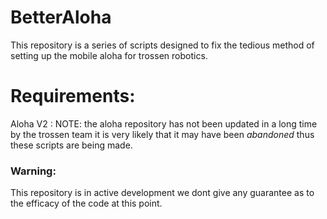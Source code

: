 # BetterAloha
This repository is a series of scripts designed to fix the tedious method of setting up the mobile aloha for trossen robotics.

# Requirements:
Aloha V2 : NOTE: the aloha repository has not been updated in a long time by the trossen team it is very likely that it may have been *abandoned* thus these scripts are being made. 

### Warning:
This repository is in active development we dont give any guarantee as to the efficacy of the code at this point. 
